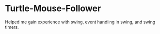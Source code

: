 # Turtle-Mouse-Follower
Helped me gain experience with swing, event handling in swing, and swing timers.
